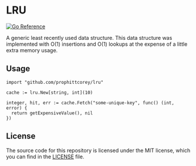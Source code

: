 # LRU

[![Go Reference](https://pkg.go.dev/badge/github.com/prophittcorey/lru.svg)](https://pkg.go.dev/github.com/prophittcorey/lru)

A generic least recently used data structure. This data structure was
implemented with O(1) insertions and O(1) lookups at the expense of a little
extra memory usage.

## Usage

```golang
import "github.com/prophittcorey/lru"

cache := lru.New[string, int](10)

integer, hit, err := cache.Fetch("some-unique-key", func() (int, error) {
  return getExpensiveValue(), nil
})
```

## License

The source code for this repository is licensed under the MIT license, which you can
find in the [LICENSE](LICENSE.md) file.
